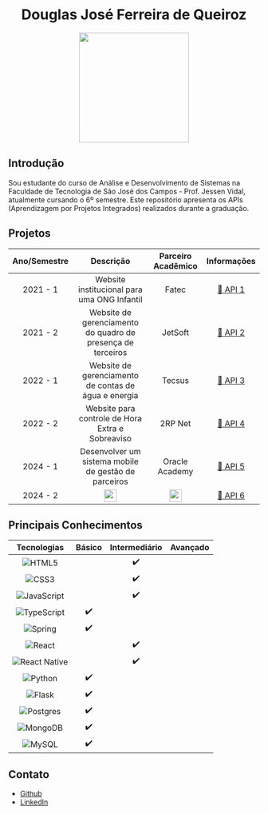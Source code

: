 <h1 align="center"> Douglas José Ferreira de Queiroz </h1>

<p align="center">
<img src="https://github.com/user-attachments/assets/bcd4b3f2-4d7b-464d-8dea-4f2e5524f85f" width="220">  
</p>


## Introdução

Sou estudante do curso de Análise e Desenvolvimento de Sistemas na Faculdade de Tecnologia de São José dos Campos - Prof. Jessen Vidal, atualmente cursando o 6º semestre. Este repositório apresenta os APIs (Aprendizagem por Projetos Integrados) realizados durante a graduação.

## Projetos
<div id="projetos" text-align="center">

| Ano/Semestre |                          Descrição                          | Parceiro Acadêmico |                              Informações                               |
| :----------: | :---------------------------------------------------------: | :----------------: | :--------------------------------------------------------------------: |
|   2021 - 1   | Website institucional para uma ONG Infantil                 |       Fatec        | [📑 API 1](https://github.com/douglaswe/portfolio-TG/blob/main/API-1.md) |
|   2021 - 2   | Website de gerenciamento do quadro de presença de terceiros |      JetSoft       |                     [📑 API 2](https://github.com/douglaswe/portfolio-TG/blob/main/API-2.md)                     |
|   2022 - 1   |    Website de gerenciamento de contas de água e energia     |       Tecsus       |                     [📑 API 3](https://github.com/douglaswe/portfolio-TG/blob/main/API-3.md)                     |
|   2022 - 2   |      Website para controle de Hora Extra e Sobreaviso       |      2RP Net       |                     [📑 API 4](https://github.com/douglaswe/portfolio-TG/blob/main/API-4.md)                     |
|   2024 - 1   | Desenvolver um sistema mobile de gestão de parceiros        |   Oracle Academy   |                     [📑 API 5](https://github.com/douglaswe/portfolio-TG/blob/main/API-5.md)                     |
|   2024 - 2   |<img src="https://img.icons8.com/?size=100&id=HvTaJsbfMZD3&format=png&color=ffffff" align="center" width="25">|<img src="https://img.icons8.com/?size=100&id=HvTaJsbfMZD3&format=png&color=ffffff" align="center" width="25">|[📑 API 6]()|

## Principais Conhecimentos

|                                                         Tecnologias                                                          | Básico | Intermediário | Avançado |
| :--------------------------------------------------------------------------------------------------------------------------: | :----: | :-----------: | :------: |
|          ![HTML5](https://img.shields.io/badge/html5-%23E34F26.svg?style=for-the-badge&logo=html5&logoColor=white)           |        |       ✔️       |          |
|            ![CSS3](https://img.shields.io/badge/css3-%231572B6.svg?style=for-the-badge&logo=css3&logoColor=white)            |        |       ✔️       |          |
| ![JavaScript](https://img.shields.io/badge/javascript-%23323330.svg?style=for-the-badge&logo=javascript&logoColor=%23F7DF1E) |        |       ✔️       |          |
|   ![TypeScript](https://img.shields.io/badge/typescript-%23007ACC.svg?style=for-the-badge&logo=typescript&logoColor=white)   |   ✔️   |               |          |
|         ![Spring](https://img.shields.io/badge/spring-%236DB33F.svg?style=for-the-badge&logo=spring&logoColor=white)         |   ✔️   |               |          |
|        ![React](https://img.shields.io/badge/react-%2320232a.svg?style=for-the-badge&logo=react&logoColor=%2361DAFB)         |        |      ✔️       |          |
| ![React Native](https://img.shields.io/badge/react_native-%2320232a.svg?style=for-the-badge&logo=react&logoColor=%2361DAFB)  |        |       ✔️       |          |
|            ![Python](https://img.shields.io/badge/python-3670A0?style=for-the-badge&logo=python&logoColor=ffdd54)            |   ✔️    |               |          |
|            ![Flask](https://img.shields.io/badge/flask-%23000.svg?style=for-the-badge&logo=flask&logoColor=white)            |   ✔️    |               |          |
|     ![Postgres](https://img.shields.io/badge/postgres-%23316192.svg?style=for-the-badge&logo=postgresql&logoColor=white)     |   ✔️    |               |          |
|       ![MongoDB](https://img.shields.io/badge/MongoDB-%234ea94b.svg?style=for-the-badge&logo=mongodb&logoColor=white)        |   ✔️    |               |          |
|            ![MySQL](https://img.shields.io/badge/mysql-%2300f.svg?style=for-the-badge&logo=mysql&logoColor=white)            |   ✔️    |               |          |

## Contato

* [Github](https://github.com/douglaswe)
* [LinkedIn](https://www.linkedin.com/in/douglas-queiroz-3b9a72212/)
